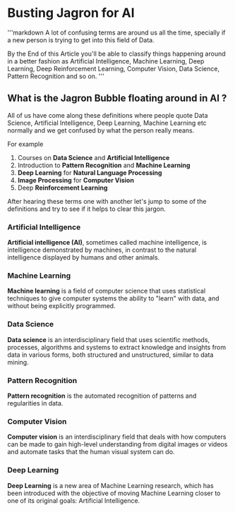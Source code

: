 # Busting Jagron for AI
'''markdown
A lot of confusing terms are around us all the time, specially if a new person is trying to get into this field of Data.

By the End of this Article you'll be able to classify things happening around in a better fashion as Artificial Intelligence, Machine Learning, Deep Learning, Deep Reinforcement Learning, Computer Vision, Data Science, Pattern Recognition and so on.
'''

## What is the Jagron Bubble floating around in AI ?

All of us have come along these definitions where people quote Data Science, Artificial Intelligence, Deep Learning, Machine Learning etc normally and we get confused by what the person really means.

For example
  1. Courses on **Data Science** and **Artificial Intelligence**
  2. Introduction to **Pattern Recognition** and **Machine Learning**
  3. **Deep Learning** for **Natural Language Processing**
  4. **Image Processing** for **Computer Vision**
  5. Deep **Reinforcement Learning**
  
  
After hearing these terms one with another let's jump to some of the definitions and try to see if it helps to clear this jargon.

### Artificial Intelligence

**Artificial intelligence (AI)**, sometimes called machine intelligence, is intelligence demonstrated by machines, in contrast to the natural intelligence displayed by humans and other animals.


### Machine Learning

**Machine learning** is a field of computer science that uses statistical techniques to give computer systems the ability to "learn" with data, and without being explicitly programmed.


### Data Science

**Data science** is an interdisciplinary field that uses scientific methods, processes, algorithms and systems to extract knowledge and insights from data in various forms, both structured and unstructured,  similar to data mining.


### Pattern Recognition

**Pattern recognition** is the automated recognition of patterns and regularities in data.


### Computer Vision

**Computer vision** is an interdisciplinary field that deals with how computers can be made to gain high-level understanding from digital images or videos and automate tasks that the human visual system can do.


### Deep Learning

**Deep Learning** is a new area of Machine Learning research, which has been introduced with the objective of moving Machine Learning closer to one of its original goals: Artificial Intelligence.
